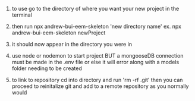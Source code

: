 1. to use go to the directory of where you want your new project in the terminal 
2. then run npx andrew-bui-eem-skeleton 'new directory name' ex. npx andrew-bui-eem-skeleton newProject
3. it should now appear in the directory you were in

4. use node or nodemon to start project BUT a mongooseDB connection must be made in the .env file or else it will error along with a models folder needing to be created

5. to link to repository cd into directory and run 'rm -rf .git' then you can proceed to reinitalize git and add to a remote repository as you normally would